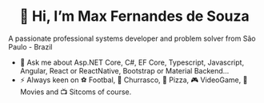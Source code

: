 <h1 align="center">👋 Hi, I’m Max Fernandes de Souza</h1>
<p>A passionate professional systems developer and problem solver from São Paulo - Brazil</p>

- 💬 Ask me about Asp.NET Core, C#, EF Core, Typescript, Javascript, Angular, React or ReactNative, Bootstrap or Material Backend...
- ⚡ Always keen on ⚽ Footbal, 🍖 Churrasco, 🍕 Pizza, 🎮 VideoGame, 🍿 Movies and 📺 Sitcoms of course.

